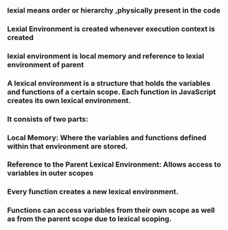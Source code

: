 ### lexial means order or hierarchy ,physically present in the code
### Lexial Environment is created whenever execution context is created

### lexial environment is local memory and reference to lexial environment of parent 



### A lexical environment is a structure that holds the variables and functions of a certain scope. Each function in JavaScript creates its own lexical environment.


### It consists of two parts:

### Local Memory: Where the variables and functions defined within that environment are stored.

### Reference to the Parent Lexical Environment: Allows access to variables in outer scopes



### Every function creates a new lexical environment.
### Functions can access variables from their own scope as well as from the parent scope due to lexical scoping.